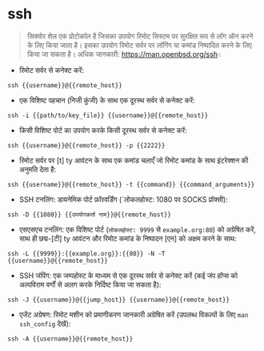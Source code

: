 # ssh

> सिक्योर शेल एक प्रोटोकॉल है जिसका उपयोग रिमोट सिस्टम पर सुरक्षित रूप से लॉग ऑन करने के लिए किया जाता है।
> इसका उपयोग रिमोट सर्वर पर लॉगिंग या कमांड निष्पादित करने के लिए किया जा सकता है।
> अधिक जानकारी: <https://man.openbsd.org/ssh>।

- रिमोट सर्वर से कनेक्ट करें:

`ssh {{username}}@{{remote_host}}`

- एक विशिष्ट पहचान (निजी कुंजी) के साथ एक दूरस्थ सर्वर से कनेक्ट करें:

`ssh -i {{path/to/key_file}} {{username}}@{{remote_host}}`

- किसी विशिष्ट पोर्ट का उपयोग करके किसी दूरस्थ सर्वर से कनेक्ट करें:

`ssh {{username}}@{{remote_host}} -p {{2222}}`

- रिमोट सर्वर पर [t] ty आवंटन के साथ एक कमांड चलाएँ जो रिमोट कमांड के साथ इंटरेक्शन की अनुमति देता है:

`ssh {{username}}@{{remote_host}} -t {{command}} {{command_arguments}}`

- SSH टनलिंग: डायनेमिक पोर्ट फ़ॉरवर्डिंग (`लोकलहोस्ट: 1080 पर SOCKS प्रॉक्सी):

`ssh -D {{1080}} {{उपयोगकर्ता नाम}}@{{remote_host}}`

- एसएसएच टनलिंग: एक विशिष्ट पोर्ट (`लोकलहोस्ट: 9999` से `example.org:80`) को अग्रेषित करें, साथ ही छद्म-[टी] ty आवंटन और रिमोट कमांड के निष्पादन [एन] को अक्षम करने के साथ:

`ssh -L {{9999}}:{{example.org}}:{{80}} -N -T {{username}}@{{remote_host}}`

- SSH जंपिंग: एक जम्पहोस्ट के माध्यम से एक दूरस्थ सर्वर से कनेक्ट करें (कई जंप हॉप्स को अल्पविराम वर्णों से अलग करके निर्दिष्ट किया जा सकता है):

`ssh -J {{username}}@{{jump_host}} {{username}}@{{remote_host}}`

- एजेंट अग्रेषण: रिमोट मशीन को प्रमाणीकरण जानकारी अग्रेषित करें (उपलब्ध विकल्पों के लिए `man ssh_config` देखें):

`ssh -A {{username}}@{{remote_host}}`
